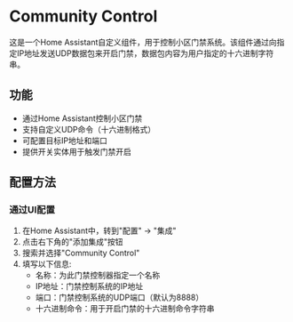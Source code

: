 # Community Control

这是一个Home Assistant自定义组件，用于控制小区门禁系统。该组件通过向指定IP地址发送UDP数据包来开启门禁，数据包内容为用户指定的十六进制字符串。

## 功能

- 通过Home Assistant控制小区门禁
- 支持自定义UDP命令（十六进制格式）
- 可配置目标IP地址和端口
- 提供开关实体用于触发门禁开启

## 配置方法

### 通过UI配置

1. 在Home Assistant中，转到"配置" -> "集成"
2. 点击右下角的"添加集成"按钮
3. 搜索并选择"Community Control"
4. 填写以下信息:
   - 名称：为此门禁控制器指定一个名称
   - IP地址：门禁控制系统的IP地址
   - 端口：门禁控制系统的UDP端口（默认为8888）
   - 十六进制命令：用于开启门禁的十六进制命令字符串
